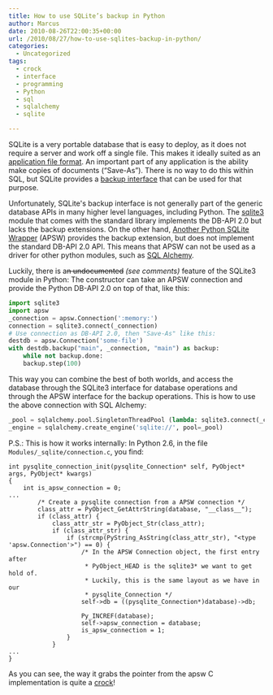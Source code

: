 ```yaml
---
title: How to use SQLite’s backup in Python
author: Marcus
date: 2010-08-26T22:00:35+00:00
url: /2010/08/27/how-to-use-sqlites-backup-in-python/
categories:
  - Uncategorized
tags:
  - crock
  - interface
  - programming
  - Python
  - sql
  - sqlalchemy
  - sqlite

---
```

SQLite is a very portable database that is easy to deploy, as it does not require a server and work off a single file. This makes it ideally suited as an [application file format][1]. An important part of any application is the ability make copies of documents (“Save-As”). There is no way to do this within SQL, but SQLite provides a [backup interface][2] that can be used for that purpose.
  
Unfortunately, SQLite's backup interface is not generally part of the generic database APIs in many higher level languages, including Python. The [sqlite3][3] module that comes with the standard library implements the DB-API 2.0 but lacks the backup extensions. On the other hand, [Another Python SQLite Wrapper][4] (APSW) provides the backup extension, but does not implement the standard DB-API 2.0 API. This means that APSW can not be used as a driver for other python modules, such as [SQL Alchemy][5].
  
Luckily, there is a<del datetime="2010-08-31T13:45:17+00:00">n undocumented</del> _(see comments)_ feature of the SQLite3 module in Python: The constructor can take an APSW connection and provide the Python DB-API 2.0 on top of that, like this:

```python
import sqlite3
import apsw
_connection = apsw.Connection(':memory:')
connection = sqlite3.connect(_connection)
# Use connection as DB-API 2.0, then "Save-As" like this:
destdb = apsw.Connection('some-file')
with destdb.backup("main", _connection, "main") as backup:
    while not backup.done:
    backup.step(100)
```

This way you can combine the best of both worlds, and access the database through the SQLite3 interface for database operations and through the APSW interface for the backup operations. This is how to use the above connection with SQL Alchemy:

```python
_pool = sqlalchemy.pool.SingletonThreadPool (lambda: sqlite3.connect(_connection))
_engine = sqlalchemy.create_engine('sqlite://', pool=_pool)
```

P.S.: This is how it works internally: In Python 2.6, in the file `Modules/_sqlite/connection.c`, you find:

```
int pysqlite_connection_init(pysqlite_Connection* self, PyObject* args, PyObject* kwargs)
{
    int is_apsw_connection = 0;
...
        /* Create a pysqlite connection from a APSW connection */
        class_attr = PyObject_GetAttrString(database, "__class__");
        if (class_attr) {
            class_attr_str = PyObject_Str(class_attr);
            if (class_attr_str) {
                if (strcmp(PyString_AsString(class_attr_str), "<type 'apsw.Connection'>") == 0) {
                    /* In the APSW Connection object, the first entry after
                     * PyObject_HEAD is the sqlite3* we want to get hold of.
                     * Luckily, this is the same layout as we have in our
                     * pysqlite_Connection */
                    self->db = ((pysqlite_Connection*)database)->db;

                    Py_INCREF(database);
                    self->apsw_connection = database;
                    is_apsw_connection = 1;
                }
            }
...
}
```

As you can see, the way it grabs the pointer from the apsw C implementation is quite a [crock][6]!

 [1]: http://www.sqlite.org/whentouse.html
 [2]: http://www.sqlite.org/backup.html
 [3]: http://docs.python.org/library/sqlite3.html
 [4]: http://code.google.com/p/apsw/
 [5]: http://www.sqlalchemy.org/
 [6]: http://catb.org/jargon/html/C/crock.html
